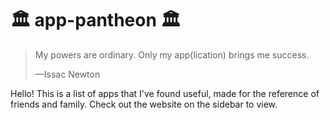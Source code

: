 # 🏛 app-pantheon 🏛

> My powers are ordinary. Only my app(lication) brings me success.
> 
> —Issac Newton

Hello! This is a list of apps that I've found useful, made for the reference of friends and family. Check out the website on the sidebar to view.
